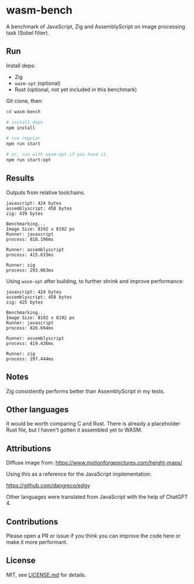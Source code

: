 # wasm-bench

A benchmark of JavaScript, Zig and AssemblyScript on image processing task (Sobel filter).

## Run

Install deps:

- Zig
- `wasm-opt` (optional)
- Rust (optional, not yet included in this benchmark)

Git clone, then:

```sh
cd wasm-bench

# install deps
npm install

# run regular
npm run start

# or, run with wasm-opt if you have it
npm run start:opt
```

## Results

Outputs from relative toolchains.

```
javascript: 424 bytes
assemblyscript: 458 bytes
zig: 439 bytes

Benchmarking...
Image Size: 8192 x 8192 px
Runner: javascript
process: 818.196ms

Runner: assemblyscript
process: 415.633ms

Runner: zig
process: 293.063ms
```

Using `wasm-opt` after building, to further shrink and improve performance:

```
javascript: 424 bytes
assemblyscript: 458 bytes
zig: 425 bytes

Benchmarking...
Image Size: 8192 x 8192 px
Runner: javascript
process: 826.694ms

Runner: assemblyscript
process: 419.436ms

Runner: zig
process: 297.444ms
```

## Notes

Zig consistently performs better than AssemblyScript in my tests.

## Other languages

It would be worth comparing C and Rust. There is already a placeholder Rust file, but I haven't gotten it assembled yet to WASM.

## Attributions

Diffuse image from:
https://www.motionforgepictures.com/height-maps/

Using this as a reference for the JavaScript implementation:

https://github.com/dangreco/edgy

Other languages were translated from JavaScript with the help of ChatGPT 4.

## Contributions

Please open a PR or issue if you think you can improve the code here or make it more performant.

## License

MIT, see [LICENSE.md](http://github.com/mattdesl/wasm-bench/blob/master/LICENSE.md) for details.
